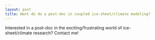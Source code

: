 ```yaml
---
layout: post
title: Want do do a post-doc in coupled ice-sheet/climate modeling?
---
```


Interested in a post-doc in the exciting/frustrating world of ice-sheet/climate research?  Contact me!
